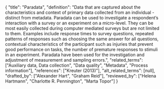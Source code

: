 {
    "title": "Paradata",
    "definition": "Data that are captured about the characteristics and context of primary data collected from an individual - distinct from metadata. Paradata can be used to investigate a respondent’s interaction with a survey or an experiment on a micro-level. They can be most easily collected during computer mediated surveys but are not limited to them. Examples include response times to survey questions, repeated patterns of responses such as choosing the same answer for all questions, contextual characteristics of the participant such as injuries that prevent good performance on tasks, the number of premature responses to stimuli in an experiment. Paradata have been used for the investigation and adjustment of measurement and sampling errors.",
    "related_terms": ["Auxiliary data, Data collection", "Data quality", "Metadata", "Process information"],
    "references": ["Kreuter (2013)"],
    "alt_related_terms": [null],
    "drafted_by": ["Alexander Hart", "Graham Reid"],
    "reviewed_by": ["Helena Hartmann", "Charlotte R. Pennington", "Marta Topor"]
  }
